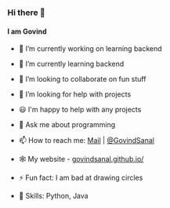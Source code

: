 ### Hi there 👋
#### I am Govind

- 🔭 I’m currently working on learning backend
- 🌱 I’m currently learning backend
- 👯 I’m looking to collaborate on fun stuff
- 🤔 I’m looking for help with projects
- 😃 I'm happy to help with any projects
- 💬 Ask me about programming
- 📫 How to reach me: [Mail](mailto:govindsanal08@gmail.com) | [@GovindSanal](https://twitter.com/GovindSanal)
- 🕸 My website - [govindsanal.github.io/](https://govindsanal.github.io/)
- ⚡ Fun fact: I am bad at drawing circles

- 💪 Skills: Python, Java

